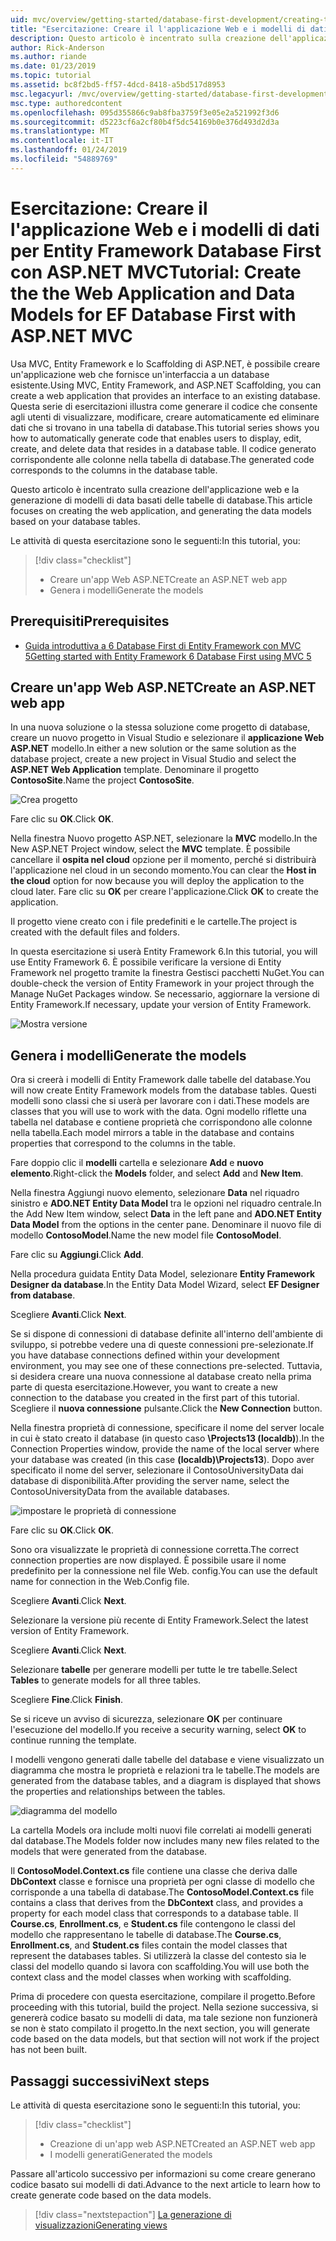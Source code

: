 ```yaml
---
uid: mvc/overview/getting-started/database-first-development/creating-the-web-application
title: "Esercitazione: Creare il l'applicazione Web e i modelli di dati per Entity Framework Database First con ASP.NET MVC"
description: Questo articolo è incentrato sulla creazione dell'applicazione web e la generazione di modelli di data basati delle tabelle di database.
author: Rick-Anderson
ms.author: riande
ms.date: 01/23/2019
ms.topic: tutorial
ms.assetid: bc8f2bd5-ff57-4dcd-8418-a5bd517d8953
msc.legacyurl: /mvc/overview/getting-started/database-first-development/creating-the-web-application
msc.type: authoredcontent
ms.openlocfilehash: 095d355866c9ab8fba3759f3e05e2a521992f3d6
ms.sourcegitcommit: d5223cf6a2cf80b4f5dc54169b0e376d493d2d3a
ms.translationtype: MT
ms.contentlocale: it-IT
ms.lasthandoff: 01/24/2019
ms.locfileid: "54889769"
---
```

# <a name="tutorial-create-the-the-web-application-and-data-models-for-ef-database-first-with-aspnet-mvc"></a><span data-ttu-id="a52fb-103">Esercitazione: Creare il l'applicazione Web e i modelli di dati per Entity Framework Database First con ASP.NET MVC</span><span class="sxs-lookup"><span data-stu-id="a52fb-103">Tutorial: Create the the Web Application and Data Models for EF Database First with ASP.NET MVC</span></span>

 <span data-ttu-id="a52fb-104">Usa MVC, Entity Framework e lo Scaffolding di ASP.NET, è possibile creare un'applicazione web che fornisce un'interfaccia a un database esistente.</span><span class="sxs-lookup"><span data-stu-id="a52fb-104">Using MVC, Entity Framework, and ASP.NET Scaffolding, you can create a web application that provides an interface to an existing database.</span></span> <span data-ttu-id="a52fb-105">Questa serie di esercitazioni illustra come generare il codice che consente agli utenti di visualizzare, modificare, creare automaticamente ed eliminare dati che si trovano in una tabella di database.</span><span class="sxs-lookup"><span data-stu-id="a52fb-105">This tutorial series shows you how to automatically generate code that enables users to display, edit, create, and delete data that resides in a database table.</span></span> <span data-ttu-id="a52fb-106">Il codice generato corrispondente alle colonne nella tabella di database.</span><span class="sxs-lookup"><span data-stu-id="a52fb-106">The generated code corresponds to the columns in the database table.</span></span>

<span data-ttu-id="a52fb-107">Questo articolo è incentrato sulla creazione dell'applicazione web e la generazione di modelli di data basati delle tabelle di database.</span><span class="sxs-lookup"><span data-stu-id="a52fb-107">This article focuses on creating the web application, and generating the data models based on your database tables.</span></span>

<span data-ttu-id="a52fb-108">Le attività di questa esercitazione sono le seguenti:</span><span class="sxs-lookup"><span data-stu-id="a52fb-108">In this tutorial, you:</span></span>

> [!div class="checklist"]
> * <span data-ttu-id="a52fb-109">Creare un'app Web ASP.NET</span><span class="sxs-lookup"><span data-stu-id="a52fb-109">Create an ASP.NET web app</span></span>
> * <span data-ttu-id="a52fb-110">Genera i modelli</span><span class="sxs-lookup"><span data-stu-id="a52fb-110">Generate the models</span></span>

## <a name="prerequisites"></a><span data-ttu-id="a52fb-111">Prerequisiti</span><span class="sxs-lookup"><span data-stu-id="a52fb-111">Prerequisites</span></span>

* [<span data-ttu-id="a52fb-112">Guida introduttiva a 6 Database First di Entity Framework con MVC 5</span><span class="sxs-lookup"><span data-stu-id="a52fb-112">Getting started with Entity Framework 6 Database First using MVC 5</span></span>](setting-up-database.md)

## <a name="create-an-aspnet-web-app"></a><span data-ttu-id="a52fb-113">Creare un'app Web ASP.NET</span><span class="sxs-lookup"><span data-stu-id="a52fb-113">Create an ASP.NET web app</span></span>

<span data-ttu-id="a52fb-114">In una nuova soluzione o la stessa soluzione come progetto di database, creare un nuovo progetto in Visual Studio e selezionare il **applicazione Web ASP.NET** modello.</span><span class="sxs-lookup"><span data-stu-id="a52fb-114">In either a new solution or the same solution as the database project, create a new project in Visual Studio and select the **ASP.NET Web Application** template.</span></span> <span data-ttu-id="a52fb-115">Denominare il progetto **ContosoSite**.</span><span class="sxs-lookup"><span data-stu-id="a52fb-115">Name the project **ContosoSite**.</span></span>

![Crea progetto](creating-the-web-application/_static/image1.png)

<span data-ttu-id="a52fb-117">Fare clic su **OK**.</span><span class="sxs-lookup"><span data-stu-id="a52fb-117">Click **OK**.</span></span>

<span data-ttu-id="a52fb-118">Nella finestra Nuovo progetto ASP.NET, selezionare la **MVC** modello.</span><span class="sxs-lookup"><span data-stu-id="a52fb-118">In the New ASP.NET Project window, select the **MVC** template.</span></span> <span data-ttu-id="a52fb-119">È possibile cancellare il **ospita nel cloud** opzione per il momento, perché si distribuirà l'applicazione nel cloud in un secondo momento.</span><span class="sxs-lookup"><span data-stu-id="a52fb-119">You can clear the **Host in the cloud** option for now because you will deploy the application to the cloud later.</span></span> <span data-ttu-id="a52fb-120">Fare clic su **OK** per creare l'applicazione.</span><span class="sxs-lookup"><span data-stu-id="a52fb-120">Click **OK** to create the application.</span></span>

<span data-ttu-id="a52fb-121">Il progetto viene creato con i file predefiniti e le cartelle.</span><span class="sxs-lookup"><span data-stu-id="a52fb-121">The project is created with the default files and folders.</span></span>

<span data-ttu-id="a52fb-122">In questa esercitazione si userà Entity Framework 6.</span><span class="sxs-lookup"><span data-stu-id="a52fb-122">In this tutorial, you will use Entity Framework 6.</span></span> <span data-ttu-id="a52fb-123">È possibile verificare la versione di Entity Framework nel progetto tramite la finestra Gestisci pacchetti NuGet.</span><span class="sxs-lookup"><span data-stu-id="a52fb-123">You can double-check the version of Entity Framework in your project through the Manage NuGet Packages window.</span></span> <span data-ttu-id="a52fb-124">Se necessario, aggiornare la versione di Entity Framework.</span><span class="sxs-lookup"><span data-stu-id="a52fb-124">If necessary, update your version of Entity Framework.</span></span>

![Mostra versione](creating-the-web-application/_static/image3.png)

## <a name="generate-the-models"></a><span data-ttu-id="a52fb-126">Genera i modelli</span><span class="sxs-lookup"><span data-stu-id="a52fb-126">Generate the models</span></span>

<span data-ttu-id="a52fb-127">Ora si creerà i modelli di Entity Framework dalle tabelle del database.</span><span class="sxs-lookup"><span data-stu-id="a52fb-127">You will now create Entity Framework models from the database tables.</span></span> <span data-ttu-id="a52fb-128">Questi modelli sono classi che si userà per lavorare con i dati.</span><span class="sxs-lookup"><span data-stu-id="a52fb-128">These models are classes that you will use to work with the data.</span></span> <span data-ttu-id="a52fb-129">Ogni modello riflette una tabella nel database e contiene proprietà che corrispondono alle colonne nella tabella.</span><span class="sxs-lookup"><span data-stu-id="a52fb-129">Each model mirrors a table in the database and contains properties that correspond to the columns in the table.</span></span>

<span data-ttu-id="a52fb-130">Fare doppio clic il **modelli** cartella e selezionare **Add** e **nuovo elemento**.</span><span class="sxs-lookup"><span data-stu-id="a52fb-130">Right-click the **Models** folder, and select **Add** and **New Item**.</span></span>

<span data-ttu-id="a52fb-131">Nella finestra Aggiungi nuovo elemento, selezionare **Data** nel riquadro sinistro e **ADO.NET Entity Data Model** tra le opzioni nel riquadro centrale.</span><span class="sxs-lookup"><span data-stu-id="a52fb-131">In the Add New Item window, select **Data** in the left pane and **ADO.NET Entity Data Model** from the options in the center pane.</span></span> <span data-ttu-id="a52fb-132">Denominare il nuovo file di modello **ContosoModel**.</span><span class="sxs-lookup"><span data-stu-id="a52fb-132">Name the new model file **ContosoModel**.</span></span>

<span data-ttu-id="a52fb-133">Fare clic su **Aggiungi**.</span><span class="sxs-lookup"><span data-stu-id="a52fb-133">Click **Add**.</span></span>

<span data-ttu-id="a52fb-134">Nella procedura guidata Entity Data Model, selezionare **Entity Framework Designer da database**.</span><span class="sxs-lookup"><span data-stu-id="a52fb-134">In the Entity Data Model Wizard, select **EF Designer from database**.</span></span>

<span data-ttu-id="a52fb-135">Scegliere **Avanti**.</span><span class="sxs-lookup"><span data-stu-id="a52fb-135">Click **Next**.</span></span>

<span data-ttu-id="a52fb-136">Se si dispone di connessioni di database definite all'interno dell'ambiente di sviluppo, si potrebbe vedere una di queste connessioni pre-selezionate.</span><span class="sxs-lookup"><span data-stu-id="a52fb-136">If you have database connections defined within your development environment, you may see one of these connections pre-selected.</span></span> <span data-ttu-id="a52fb-137">Tuttavia, si desidera creare una nuova connessione al database creato nella prima parte di questa esercitazione.</span><span class="sxs-lookup"><span data-stu-id="a52fb-137">However, you want to create a new connection to the database you created in the first part of this tutorial.</span></span> <span data-ttu-id="a52fb-138">Scegliere il **nuova connessione** pulsante.</span><span class="sxs-lookup"><span data-stu-id="a52fb-138">Click the **New Connection** button.</span></span>

<span data-ttu-id="a52fb-139">Nella finestra proprietà di connessione, specificare il nome del server locale in cui è stato creato il database (in questo caso **\Projects13 (localdb)**).</span><span class="sxs-lookup"><span data-stu-id="a52fb-139">In the Connection Properties window, provide the name of the local server where your database was created (in this case **(localdb)\Projects13**).</span></span> <span data-ttu-id="a52fb-140">Dopo aver specificato il nome del server, selezionare il ContosoUniversityData dai database di disponibilità.</span><span class="sxs-lookup"><span data-stu-id="a52fb-140">After providing the server name, select the ContosoUniversityData from the available databases.</span></span>

![impostare le proprietà di connessione](creating-the-web-application/_static/image8.png)

<span data-ttu-id="a52fb-142">Fare clic su **OK**.</span><span class="sxs-lookup"><span data-stu-id="a52fb-142">Click **OK**.</span></span>

<span data-ttu-id="a52fb-143">Sono ora visualizzate le proprietà di connessione corretta.</span><span class="sxs-lookup"><span data-stu-id="a52fb-143">The correct connection properties are now displayed.</span></span> <span data-ttu-id="a52fb-144">È possibile usare il nome predefinito per la connessione nel file Web. config.</span><span class="sxs-lookup"><span data-stu-id="a52fb-144">You can use the default name for connection in the Web.Config file.</span></span>

<span data-ttu-id="a52fb-145">Scegliere **Avanti**.</span><span class="sxs-lookup"><span data-stu-id="a52fb-145">Click **Next**.</span></span>

<span data-ttu-id="a52fb-146">Selezionare la versione più recente di Entity Framework.</span><span class="sxs-lookup"><span data-stu-id="a52fb-146">Select the latest version of Entity Framework.</span></span>

<span data-ttu-id="a52fb-147">Scegliere **Avanti**.</span><span class="sxs-lookup"><span data-stu-id="a52fb-147">Click **Next**.</span></span>

<span data-ttu-id="a52fb-148">Selezionare **tabelle** per generare modelli per tutte le tre tabelle.</span><span class="sxs-lookup"><span data-stu-id="a52fb-148">Select **Tables** to generate models for all three tables.</span></span>

<span data-ttu-id="a52fb-149">Scegliere **Fine**.</span><span class="sxs-lookup"><span data-stu-id="a52fb-149">Click **Finish**.</span></span>

<span data-ttu-id="a52fb-150">Se si riceve un avviso di sicurezza, selezionare **OK** per continuare l'esecuzione del modello.</span><span class="sxs-lookup"><span data-stu-id="a52fb-150">If you receive a security warning, select **OK** to continue running the template.</span></span>

<span data-ttu-id="a52fb-151">I modelli vengono generati dalle tabelle del database e viene visualizzato un diagramma che mostra le proprietà e relazioni tra le tabelle.</span><span class="sxs-lookup"><span data-stu-id="a52fb-151">The models are generated from the database tables, and a diagram is displayed that shows the properties and relationships between the tables.</span></span>

![diagramma del modello](creating-the-web-application/_static/image11.png)

<span data-ttu-id="a52fb-153">La cartella Models ora include molti nuovi file correlati ai modelli generati dal database.</span><span class="sxs-lookup"><span data-stu-id="a52fb-153">The Models folder now includes many new files related to the models that were generated from the database.</span></span>

<span data-ttu-id="a52fb-154">Il **ContosoModel.Context.cs** file contiene una classe che deriva dalle **DbContext** classe e fornisce una proprietà per ogni classe di modello che corrisponde a una tabella di database.</span><span class="sxs-lookup"><span data-stu-id="a52fb-154">The **ContosoModel.Context.cs** file contains a class that derives from the **DbContext** class, and provides a property for each model class that corresponds to a database table.</span></span> <span data-ttu-id="a52fb-155">Il **Course.cs**, **Enrollment.cs**, e **Student.cs** file contengono le classi del modello che rappresentano le tabelle di database.</span><span class="sxs-lookup"><span data-stu-id="a52fb-155">The **Course.cs**, **Enrollment.cs**, and **Student.cs** files contain the model classes that represent the databases tables.</span></span> <span data-ttu-id="a52fb-156">Si utilizzerà la classe del contesto sia le classi del modello quando si lavora con scaffolding.</span><span class="sxs-lookup"><span data-stu-id="a52fb-156">You will use both the context class and the model classes when working with scaffolding.</span></span>

<span data-ttu-id="a52fb-157">Prima di procedere con questa esercitazione, compilare il progetto.</span><span class="sxs-lookup"><span data-stu-id="a52fb-157">Before proceeding with this tutorial, build the project.</span></span> <span data-ttu-id="a52fb-158">Nella sezione successiva, si genererà codice basato su modelli di data, ma tale sezione non funzionerà se non è stato compilato il progetto.</span><span class="sxs-lookup"><span data-stu-id="a52fb-158">In the next section, you will generate code based on the data models, but that section will not work if the project has not been built.</span></span>

## <a name="next-steps"></a><span data-ttu-id="a52fb-159">Passaggi successivi</span><span class="sxs-lookup"><span data-stu-id="a52fb-159">Next steps</span></span>

<span data-ttu-id="a52fb-160">Le attività di questa esercitazione sono le seguenti:</span><span class="sxs-lookup"><span data-stu-id="a52fb-160">In this tutorial, you:</span></span>

> [!div class="checklist"]
> * <span data-ttu-id="a52fb-161">Creazione di un'app web ASP.NET</span><span class="sxs-lookup"><span data-stu-id="a52fb-161">Created an ASP.NET web app</span></span>
> * <span data-ttu-id="a52fb-162">I modelli generati</span><span class="sxs-lookup"><span data-stu-id="a52fb-162">Generated the models</span></span>

<span data-ttu-id="a52fb-163">Passare all'articolo successivo per informazioni su come creare generano codice basato sui modelli di dati.</span><span class="sxs-lookup"><span data-stu-id="a52fb-163">Advance to the next article to learn how to create generate code based on the data models.</span></span>
> [!div class="nextstepaction"]
> [<span data-ttu-id="a52fb-164">La generazione di visualizzazioni</span><span class="sxs-lookup"><span data-stu-id="a52fb-164">Generating views</span></span>](generating-views.md)